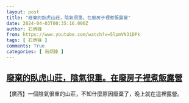 ```yaml
---
layout: post
title: "廢棄的臥虎山莊，陰氣很重。在廢房子裡煮飯露營"
date: 2024-04-03T00:35:16.000Z
author: 石炳鋒
from: https://www.youtube.com/watch?v=5lpmVN31DPk
tags: [ 石炳锋 ]
comments: True
categories: [ 石炳锋 ]
---
```

<!--1712104516000-->
[廢棄的臥虎山莊，陰氣很重。在廢房子裡煮飯露營](https://www.youtube.com/watch?v=5lpmVN31DPk)
------

<div>
【廣西】一個陰氣很重的山莊，不知什麼原因廢棄了，晚上就在這裡露營。
</div>
